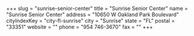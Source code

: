+++
slug = "sunrise-senior-center"
title = "Sunrise Senior Center"
name = "Sunrise Senior Center"
address = "10650 W Oakland Park Boulevard"
cityIndexKey = "city-fl-sunrise"
city = "Sunrise"
state = "FL"
postal = "33351"
website = ""
phone = "954 746-3670"
fax = ""
+++
